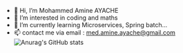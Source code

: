 - 👋 Hi, I’m Mohammed Amine AYACHE
- 👀 I’m interested in coding and maths
- 🌱 I’m currently learning Microservices, Spring batch...
- 📫 contact me via email : med.amine.ayache@gmail.com
![Anurag's GitHub stats](https://github-readme-stats.vercel.app/api?username=pople10&show_icons=true&theme=dark)
